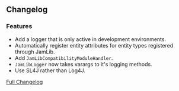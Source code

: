 ## Changelog

### Features

- Add a logger that is only active in development environments.
- Automatically register entity attributes for entity types registered through JamLib.
- Add `JamLibCompatibilityModuleHandler`.
- `JamLibLogger` now takes varargs to it's logging methods.
- Use SL4J rather than Log4J.

[Full Changelog](https://github.com/JamCoreModding/jam-lib/compare/...)
